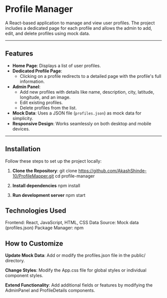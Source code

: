 # Profile Manager

A React-based application to manage and view user profiles. The project includes a dedicated page for each profile and allows the admin to add, edit, and delete profiles using mock data.

---

## Features

- **Home Page**: Displays a list of user profiles.
- **Dedicated Profile Page**:
  - Clicking on a profile redirects to a detailed page with the profile's full information.
- **Admin Panel**:
  - Add new profiles with details like name, description, city, latitude, longitude, and an image.
  - Edit existing profiles.
  - Delete profiles from the list.
- **Mock Data**: Uses a JSON file (`profiles.json`) as mock data for simplicity.
- **Responsive Design**: Works seamlessly on both desktop and mobile devices.

---

## Installation

Follow these steps to set up the project locally:

1. **Clone the Repository**:
   git clone https://github.com/AkashShinde-10/ProfileMapper.git
   cd profile-manager

2.  **Install dependencies**
    npm install

3. **Run development server**
   npm start


## Technologies Used
Frontend: React, JavaScript, HTML, CSS
Data Source: Mock data (profiles.json)
Package Manager: npm

## How to Customize

**Update Mock Data**:
Add or modify the profiles.json file in the public/ directory.

**Change Styles**:
Modify the App.css file for global styles or individual component styles.

**Extend Functionality**:
Add additional fields or features by modifying the AdminPanel and ProfileDetails components.

    

